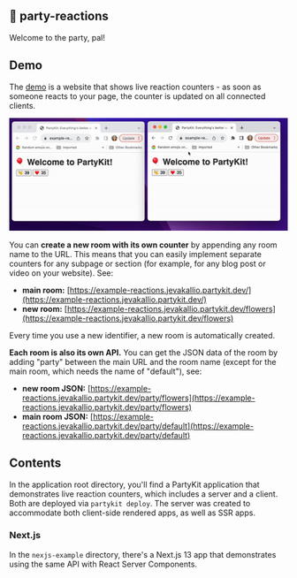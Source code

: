 ## 🎈 party-reactions

Welcome to the party, pal!

## Demo

The [demo](https://example-reactions.jevakallio.partykit.dev/) is a website that shows live reaction counters - as soon as someone reacts to your page, the counter is updated on all connected clients.

![Demo of two windows with the live reactions counters](./reactions.gif)

You can **create a new room with its own counter** by appending any room name to the URL. This means that you can easily implement separate counters for any subpage or section (for example, for any blog post or video on your website). See:
- **main room:** [https://example-reactions.jevakallio.partykit.dev/](https://example-reactions.jevakallio.partykit.dev/)
- **new room:** [https://example-reactions.jevakallio.partykit.dev/flowers](https://example-reactions.jevakallio.partykit.dev/flowers)

Every time you use a new identifier, a new room is automatically created.

**Each room is also its own API.** You can get the JSON data of the room by adding "party" between the main URL and the room name (except for the main room, which needs the name of "default"), see:
- **new room JSON:** [https://example-reactions.jevakallio.partykit.dev/party/flowers](https://example-reactions.jevakallio.partykit.dev/party/flowers)
- **main room JSON:** [https://example-reactions.jevakallio.partykit.dev/party/default](https://example-reactions.jevakallio.partykit.dev/party/default)

## Contents

In the application root directory, you'll find a PartyKit application that demonstrates live reaction counters, which includes a server and a client. Both are deployed via `partykit deploy`. The server was created to accommodate both client-side rendered apps, as well as SSR apps.

### Next.js

In the `nexjs-example` directory, there's a Next.js 13 app that demonstrates using the same API with React Server Components.
